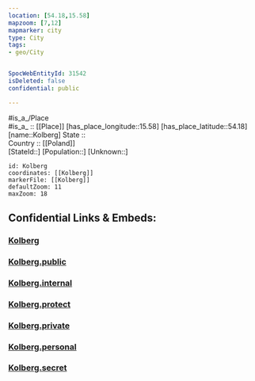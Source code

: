 ```yaml
---
location: [54.18,15.58] 
mapzoom: [7,12] 
mapmarker: city 
type: City
tags:
- geo/City


SpocWebEntityId: 31542
isDeleted: false
confidential: public

---
```

#is_a_/Place  
#is_a_ :: [[Place]] 
[has_place_longitude::15.58] 
[has_place_latitude::54.18] 
[name::Kolberg] 
State ::  
Country :: [[Poland]]  
[StateId::] 
[Population::] 
[Unknown::] 


```leaflet
id: Kolberg
coordinates: [[Kolberg]] 
markerFile: [[Kolberg]] 
defaultZoom: 11 
maxZoom: 18
```


## Confidential Links & Embeds: 

### [Kolberg](/_Standards/Earth/Continent/Europe/Europe~East/Poland/Provinces~Poland/West_Pomeranian/City/Kolberg.md) 

### [Kolberg.public](/_public/Earth/Continent/Europe/Europe~East/Poland/Provinces~Poland/West_Pomeranian/City/Kolberg.public.md) 

### [Kolberg.internal](/_internal/Earth/Continent/Europe/Europe~East/Poland/Provinces~Poland/West_Pomeranian/City/Kolberg.internal.md) 

### [Kolberg.protect](/_protect/Earth/Continent/Europe/Europe~East/Poland/Provinces~Poland/West_Pomeranian/City/Kolberg.protect.md) 

### [Kolberg.private](/_private/Earth/Continent/Europe/Europe~East/Poland/Provinces~Poland/West_Pomeranian/City/Kolberg.private.md) 

### [Kolberg.personal](/_personal/Earth/Continent/Europe/Europe~East/Poland/Provinces~Poland/West_Pomeranian/City/Kolberg.personal.md) 

### [Kolberg.secret](/_secret/Earth/Continent/Europe/Europe~East/Poland/Provinces~Poland/West_Pomeranian/City/Kolberg.secret.md)

